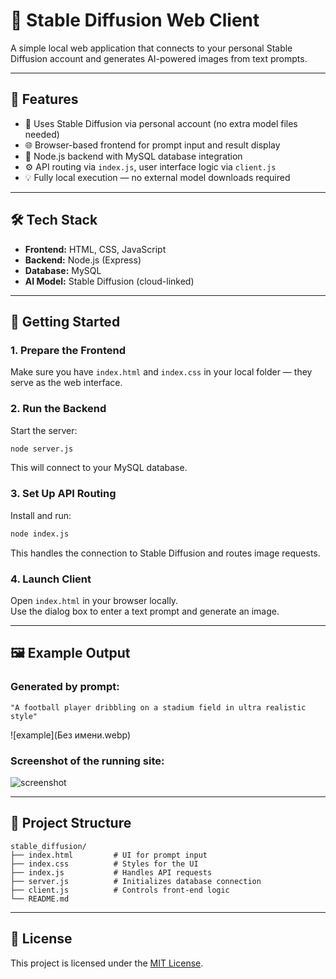 # 🎨 Stable Diffusion Web Client

A simple local web application that connects to your personal Stable Diffusion account and generates AI-powered images from text prompts.

---

## 📌 Features

- 🧠 Uses Stable Diffusion via personal account (no extra model files needed)
- 🌐 Browser-based frontend for prompt input and result display
- 🔄 Node.js backend with MySQL database integration
- ⚙️ API routing via `index.js`, user interface logic via `client.js`
- 💡 Fully local execution — no external model downloads required

---

## 🛠️ Tech Stack

- **Frontend:** HTML, CSS, JavaScript
- **Backend:** Node.js (Express)
- **Database:** MySQL
- **AI Model:** Stable Diffusion (cloud-linked)

---

## 🚀 Getting Started

### 1. Prepare the Frontend

Make sure you have `index.html` and `index.css` in your local folder — they serve as the web interface.

### 2. Run the Backend

Start the server:

```bash
node server.js
```

This will connect to your MySQL database.

### 3. Set Up API Routing

Install and run:

```bash
node index.js
```

This handles the connection to Stable Diffusion and routes image requests.

### 4. Launch Client

Open `index.html` in your browser locally.  
Use the dialog box to enter a text prompt and generate an image.

---

## 🖼️ Example Output

### Generated by prompt:
`"A football player dribbling on a stadium field in ultra realistic style"`

![example](Без имени.webp)

### Screenshot of the running site:

![screenshot](stable.png)

---

## 📁 Project Structure

```
stable_diffusion/
├── index.html         # UI for prompt input
├── index.css          # Styles for the UI
├── index.js           # Handles API requests
├── server.js          # Initializes database connection
├── client.js          # Controls front-end logic
└── README.md
```

---

## 📝 License

This project is licensed under the [MIT License](LICENSE).
